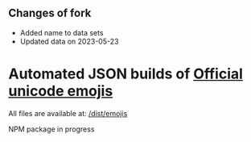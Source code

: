 ## Changes of fork

* Added name to data sets
* Updated data on 2023-05-23


# Automated JSON builds of [Official unicode emojis](https://github.com/unicode-org/cldr/tree/master/common/annotations)

All files are available at: [/dist/emojis](/dist/emojis)

NPM package in progress
